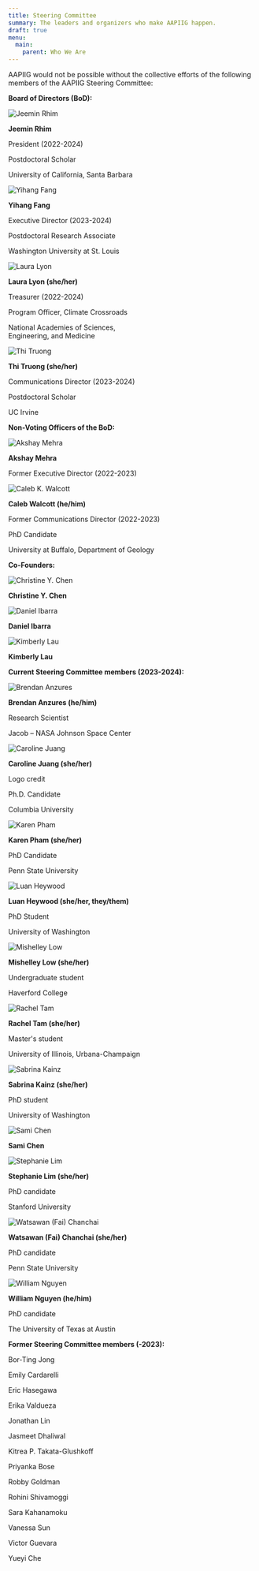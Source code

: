 ```yaml
---
title: Steering Committee
summary: The leaders and organizers who make AAPIIG happen.
draft: true
menu:
  main: 
    parent: Who We Are
---
```

<link rel="stylesheet" type="text/css" href="/whoweare.css">
<meta name="viewport" content="width=device-width, initial-scale=1">

AAPIIG would not be possible without the collective efforts of the following members of the AAPIIG Steering Committee:

**Board of Directors (BoD):**
<div class="team-members">
    <div class="team-row2">
        <div class="team-member">
            <img src="/img/jeemin_rhim_website.png" alt="Jeemin Rhim">
            <div class="member-info">
                <p><strong>Jeemin Rhim</strong></p>
                <p>President (2022-2024)</p>
                <p>Postdoctoral Scholar</p>
                <p>University of California, Santa Barbara</p>
            </div>
        </div>
        <div class="team-member">
            <img src="/img/yihang_fang_website.png" alt="Yihang Fang">
            <div class="member-info">
                <p><strong>Yihang Fang</strong></p>
                <p>Executive Director (2023-2024)</p>
                <p>Postdoctoral Research Associate</p>
                <p>Washington University at St. Louis</p>
            </div>
        </div>
    </div>
    <div class="team-row2">
        <div class="team-member">
            <img src="/img/laura_lyon_website.png" alt="Laura Lyon">
            <div class="member-info">
                <p><strong>Laura Lyon (she/her)</strong></p>
                <p>Treasurer (2022-2024)</p>
                <p>Program Officer, Climate Crossroads</p>
                <p>National Academies of Sciences, <br> Engineering, and Medicine </br> </p> 
            </div>
        </div>
        <div class="team-member">
            <img src="img/thi_truong_website2.png" alt="Thi Truong">
            <div class="member-info">
                <p><strong>Thi Truong (she/her)</strong></p>
                <p>Communications Director (2023-2024)</p>
                <p>Postdoctoral Scholar</p>
                <p>UC Irvine</p>
            </div>
        </div>
    </div>
</div>

**Non-Voting Officers of the BoD:**

<div class="team-members">
 <div class="team-row2">
        <div class="team-member">
            <img src="/img/akshay_mehra_website.png" alt="Akshay Mehra">
            <div class="member-info">
                <p><strong>Akshay Mehra</strong></p>
                <p>Former Executive Director (2022-2023)</p>
            </div>
        </div>
        <div class="team-member">
            <img src="/img/caleb_walcott_website.png" alt="Caleb K. Walcott">
            <div class="member-info">
                <p><strong>Caleb Walcott (he/him)</strong></p>
                <p>Former Communications Director (2022-2023)</p>
                <p>PhD Candidate</p>
                <p>University at Buffalo, Department of Geology</p>
            </div>
        </div>
    </div>
</div>

**Co-Founders:**

<div class="team-members">
    <div class="team-row">
        <div class="team-member">
            <img src="/img/christine_chen_website.png" alt="Christine Y. Chen">
            <div class="member-info">
                <p><strong>Christine Y. Chen</strong></p>
            </div>
        </div>
        <div class="team-member">
            <img src="/img/dan_ibarra_website.png" alt="Daniel Ibarra">
            <div class="member-info">
                <p><strong>Daniel Ibarra</strong></p>
            </div>
        </div>
        <div class="team-member">
            <img src="img/kim_lau_website.png" alt="Kimberly Lau">
            <div class="member-info">
                <p><strong>Kimberly Lau</strong></p>
            </div>
        </div>
    </div>
</div>

**Current Steering Committee members (2023-2024):**

<div class="team-members">
    <div class="team-row">
        <div class="team-member">
            <img src="/img/brendan_anzures_website.png" alt="Brendan Anzures">
            <div class="member-info">
                <p><strong>Brendan Anzures (he/him)</strong></p>
                <p>Research Scientist</p>
                <p>Jacob – NASA Johnson Space Center</p>
            </div>
        </div>
        <div class="team-member">
            <img src="/img/caroline_juang_website.png" alt="Caroline Juang">
            <div class="member-info">
                <p><strong>Caroline Juang (she/her)</strong></p>
                <p>Logo credit</p>
                <p>Ph.D. Candidate</p>
                <p>Columbia University</p>
            </div>
        </div>
        <div class="team-member">
            <img src="img/karen_pham_website.png" alt="Karen Pham">
            <div class="member-info">
                <p><strong>Karen Pham (she/her)</strong></p>
                <p>PhD Candidate</p>
                <p>Penn State University</p>
            </div>
        </div>
    </div>
    <div class="team-row">
        <div class="team-member">
            <img src="/img/luan_heywood_website.png" alt="Luan Heywood">
            <div class="member-info">
                <p><strong>Luan Heywood (she/her, they/them)</strong></p>
                <p>PhD Student</p>
                <p>University of Washington</p>
            </div>
        </div>
        <div class="team-member">
            <img src="/img/mishelley_low_website.png" alt="Mishelley Low">
            <div class="member-info">
                <p><strong>Mishelley Low (she/her)</strong></p>
                <p>Undergraduate student</p>
                <p>Haverford College</p>
            </div>
        </div>
        <div class="team-member">
            <img src="/img/rachel_tam_website.png" alt="Rachel Tam">
            <div class="member-info">
                <p><strong>Rachel Tam (she/her)</strong></p>
                <p>Master's student</p>
                <p>University of Illinois, Urbana-Champaign</p>
            </div>
        </div>
    </div>
    <div class="team-row">
        <div class="team-member">
            <img src="img/sabrina-kainz_website.png" alt="Sabrina Kainz">
            <div class="member-info">
                <p><strong>Sabrina Kainz (she/her)</strong></p>
                <p>PhD student</p>
                <p>University of Washington</p>
            </div>
        </div>
        <div class="team-member">
            <img src="/img/sami_chen_website.png" alt="Sami Chen">
            <div class="member-info">
                <p><strong>Sami Chen</strong></p>
            </div>
        </div>
        <div class="team-member">
            <img src="img/stephanie_lim_website.png" alt="Stephanie Lim">
            <div class="member-info">
                <p><strong>Stephanie Lim (she/her)</strong></p>
                <p>PhD candidate</p>
                <p>Stanford University</p>
            </div>
        </div>
    </div>
    <div class="team-row2">
        <div class="team-member">
            <img src="/img/fai_chanchai_website.png" alt="Watsawan (Fai) Chanchai">
            <div class="member-info">
                <p><strong>Watsawan (Fai) Chanchai (she/her)</strong></p>
                <p>PhD candidate</p>
                <p>Penn State University</p>
            </div>
        </div>
        <div class="team-member">
            <img src="/img/william_nguyen_website.png" alt="William Nguyen">
            <div class="member-info">
                <p><strong>William Nguyen (he/him)</strong></p>
                <p>PhD candidate</p>
                <p>The University of Texas at Austin</p>
            </div>
        </div>
    </div>
</div>

**Former Steering Committee members (-2023):**

Bor-Ting Jong

Emily Cardarelli

Eric Hasegawa

Erika Valdueza

Jonathan Lin

Jasmeet Dhaliwal

Kitrea P. Takata-Glushkoff

Priyanka Bose

Robby Goldman

Rohini Shivamoggi

Sara Kahanamoku

Vanessa Sun

Victor Guevara

Yueyi Che

